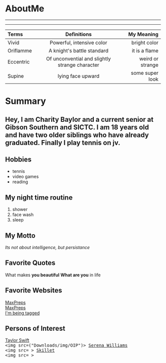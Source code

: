 # AboutMe
---
---
| Terms | Definitions | My Meaning |
|:-|:----:|----: |
| Vivid | Powerful, intensive color | bright color |
| Oriflamme | A knight's battle standard | it is a flame |
| Eccentric | Of unconvential and slightly strange character | weird or strange |
| Supine | lying face upward | some super look |
# Summary
[I have a new home]: https://redbirdrants.com/

## Hey, I am Charity Baylor and a current senior at Gibson Southern and SICTC. I am 18 years old and have two older siblings who have already graduated. Finally I play tennis on jv. 
[1]:https://www.taylorswift.com/
[2]:https://en.wikipedia.org/wiki/Serena_Williams
[3]:https://www.skillet.com/?frontpage=true
Hobbies
-
- tennis
- video games
- reading 

My night time routine 
-
1. shower
2. face wash
3. sleep

## My Motto

*Its not about intelligence, but persistance*

## Favorite Quotes

What makes **you beautiful**
<b>What are you</b> in life 

## Favorite Websites
[MaxPreps](https://www.maxpreps.com)
<br>[MaxPreps](https://www.maxpreps.com/ladytennis "Lady Titan Tennis")
<br>[I'm being tagged][I have a new home]

## Persons of Interest 
[Taylor Swift][1]<br>
<kbd> 
<img src=("Downloads/img/OIP")>
[Serena Williams][2]<br>
<kbd> 
<img src= >
[Skillet][3]<br>
<kbd> 
<img src= >
